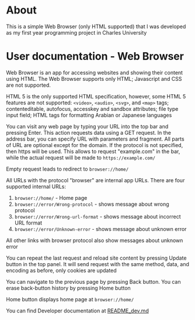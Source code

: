 # About

This is a simple Web Browser (only HTML supported) that I was
developed as my first year programming project in Charles University

# User documentation - Web Browser

Web Browser is an app for accessing websites and showing their content using HTML.
The Web Browser supports only HTML; Javascript and CSS are not supported.

HTML 5 is the only supported HTML specification, however, some HTML 5 features are
not supported: ```<video>```, ```<audio>```, ```<svg>```, and
```<map>``` tags; contenteditable, autofocus, accesskey and sandbox attributes;
file type input field; HTML tags for formatting Arabian or Japanese languages

You can visit any web page by typing your URL into the top bar and pressing Enter.
This action requests data using a GET request. In the address bar, you can specify URL with parameters
and fragment. All parts of URL are optional except for the domain. If the protocol is not specified,
then https will be used. This allows to request "example.com" in the bar,
while the actual request will be made to ```https://example.com/```

Empty request leads to redirect to ```browser://home/```

All URLs with the protocol "browser" are internal app URLs. There are four supported
internal URLs:
1. ```browser://home/``` - Home page
2. ```browser://error/Wrong-protocol``` - shows message about wrong protocol
3. ```browser://error/Wrong-url-format``` - shows message about incorrect URL format
4. ```browser://error/Unknown-error``` - shows message about unknown error

All other links with browser protocol also show messages about unknown error

You can repeat the last request and reload site content by pressing Update button
in the top panel. It will send request with the same method, data, and encoding as before,
only cookies are updated

You can navigate to the previous page by pressing Back button. You can erase back-button
history by pressing Home button

Home button displays home page at ```browser://home/```

You can find Developer documentation at [README_dev.md](README_dev.md)
